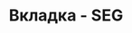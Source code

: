 ---
id: 203
title: Вкладка - SEG
displayName: SEG
order: 2
published: true
historyName: SEG
historyDescription: Email защита от фишинга
category: Сервисы
categoryName: SEG
categoryDescription: Email защита от фишинга
categoryOrder: 2
categoryIcon: https://img.solarspace.pro/docs/waf.svg
footerName: SEG
footerOrder: 10
---